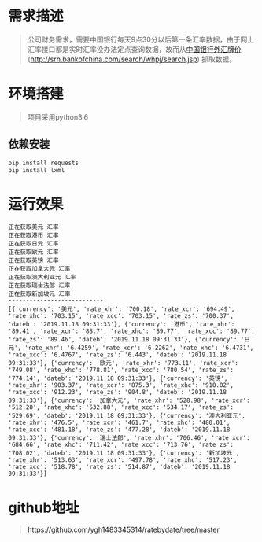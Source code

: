 # 需求描述
> 公司财务需求，需要中国银行每天9点30分以后第一条汇率数据，由于网上汇率接口都是实时汇率没办法定点查询数据，故而从[中国银行外汇牌价](http://srh.bankofchina.com/search/whpj/search.jsp)(http://srh.bankofchina.com/search/whpj/search.jsp) 抓取数据。
# 环境搭建
> 项目采用python3.6
## 依赖安装
```python
pip install requests
pip install lxml
```

# 运行效果
```language
正在获取美元 汇率
正在获取港币 汇率
正在获取日元 汇率
正在获取欧元 汇率
正在获取英镑 汇率
正在获取加拿大元 汇率
正在获取澳大利亚元 汇率
正在获取瑞士法郎 汇率
正在获取新加坡元 汇率
---------------------------
[{'currency': '美元', 'rate_xhr': '700.18', 'rate_xcr': '694.49', 'rate_xhc': '703.15', 'rate_xcc': '703.15', 'rate_zs': '700.37', 'dateb': '2019.11.18 09:31:33'}, {'currency': '港币', 'rate_xhr': '89.41', 'rate_xcr': '88.7', 'rate_xhc': '89.77', 'rate_xcc': '89.77', 'rate_zs': '89.46', 'dateb': '2019.11.18 09:31:33'}, {'currency': '日元', 'rate_xhr': '6.4259', 'rate_xcr': '6.2262', 'rate_xhc': '6.4731', 'rate_xcc': '6.4767', 'rate_zs': '6.443', 'dateb': '2019.11.18 09:31:33'}, {'currency': '欧元', 'rate_xhr': '773.11', 'rate_xcr': '749.08', 'rate_xhc': '778.81', 'rate_xcc': '780.54', 'rate_zs': '774.14', 'dateb': '2019.11.18 09:31:33'}, {'currency': '英镑', 'rate_xhr': '903.37', 'rate_xcr': '875.3', 'rate_xhc': '910.02', 'rate_xcc': '912.23', 'rate_zs': '904.8', 'dateb': '2019.11.18 09:31:33'}, {'currency': '加拿大元', 'rate_xhr': '528.98', 'rate_xcr': '512.28', 'rate_xhc': '532.88', 'rate_xcc': '534.17', 'rate_zs': '529.69', 'dateb': '2019.11.18 09:31:33'}, {'currency': '澳大利亚元', 'rate_xhr': '476.5', 'rate_xcr': '461.7', 'rate_xhc': '480.01', 'rate_xcc': '481.18', 'rate_zs': '477.28', 'dateb': '2019.11.18 09:31:33'}, {'currency': '瑞士法郎', 'rate_xhr': '706.46', 'rate_xcr': '684.66', 'rate_xhc': '711.42', 'rate_xcc': '713.76', 'rate_zs': '708.02', 'dateb': '2019.11.18 09:31:33'}, {'currency': '新加坡元', 'rate_xhr': '513.63', 'rate_xcr': '497.78', 'rate_xhc': '517.23', 'rate_xcc': '518.78', 'rate_zs': '514.87', 'dateb': '2019.11.18 09:31:33'}]
```
# github地址
> https://github.com/ygh1483345314/ratebydate/tree/master
